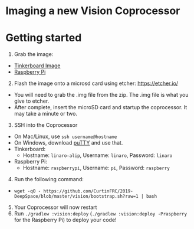 Imaging a new Vision Coprocessor
===

# Getting started
1. Grab the image:
  - [Tinkerboard Image](http://dlcdnet.asus.com/pub/ASUS/mb/Linux/Tinker_Board_2GB/20170417-tinker-board-linaro-stretch-alip-v1.8.zip)
  - [Raspberry Pi](https://downloads.raspberrypi.org/raspbian_lite_latest)
2. Flash the image onto a microsd card using etcher: https://etcher.io/
  - You will need to grab the .img file from the zip. The .img file is what you give to etcher.
  - After complete, insert the microSD card and startup the coprocessor. It may take a minute or two.
3. SSH into the Coprocessor
  - On Mac/Linux, use `ssh username@hostname`
  - On Windows, download [puTTY](https://the.earth.li/~sgtatham/putty/latest/w64/putty-64bit-0.70-installer.msi) and use that.
  - Tinkerboard:
    - Hostname: `linaro-alip`, Username: `linaro`, Password: `linaro`
  - Raspberry Pi:
    - Hostname: `raspberrypi`, Username: `pi`, Password: `raspberry`
4. Run the following command:
  - `wget -qO - https://github.com/CurtinFRC/2019-DeepSpace/blob/master/vision/bootstrap.sh?raw=1 | bash`
5. Your Coprocessor will now restart
6. Run `./gradlew :vision:deploy` (`./gradlew :vision:deploy -Praspberry` for the Raspberry Pi) to deploy your code!
